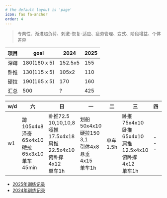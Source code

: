 ```yaml
---
# the default layout is 'page'
icon: fas fa-anchor
order: 4
---
```


> 专向性、渐进超负荷、刺激-恢复-适应、疲劳管理、变式、阶段增益、个体差异

| 项目 | goal         | 2024    | 2025 |
| ---- | ------------ | ------- | ---- |
| 深蹲 | 180(160 x 5) | 152.5x5 | 155  |
| 卧推 | 130(115 x 5) | 105x2   | 110  |
| 硬拉 | 190(165 x 5) | 170     | 160  |
| 汇总 | 500          | ?       | 425  |

|w/d|六|日|一|二|三|四|五|
| --- | --- | --- | --- | --- | --- | --- | --- |
| w1 | 蹲105x4x8<br />泽奇65x4x10<br />硬拉65x3x10<br />单车45min | 卧推72.5 10,10,10,8<br />哑推17.5x4x18<br />肩推22.5x4x10<br />俯卧撑 4x12<br />单车1h | 划船50x4x10<br />硬拉150 3,1<br />引体4x8悬垂4x15<br />单车1h | 单车1.5h | 卧推75x4x10<br />卧推65x4x10<br />肩推12.5x4x10<br />俯卧撑 4x12<br />单车1h | --- | --- |


- [2025年训练记录](/posts/train-record-2025)
- [2024年训练记录](/posts/train-record-2024)



